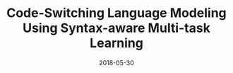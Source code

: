 ---
title: "Code-Switching Language Modeling Using Syntax-aware Multi-task Learning"
collection: publications
permalink: /publication/2018-05-30-paper-code
excerpt: ''
date: 2018-05-30
venue: 'Proceedings of the Third Workshop on Computational Approaches to Linguistic Code-Switching in conjuction with ACL'
paperurl: 'https://arxiv.org/pdf/1805.12070.pdf'
authors: 'Genta Indra Winata, Andrea Madotto, Chien-Sheng Wu, Pascale Fung'
citation: 'Winata, G. I., Madotto, A., Wu, C. S., & Fung, P. (2018). Code-Switching Language Modeling using Syntax-Aware Multi-Task Learning. ACL 2018, 62.'
paper: 'https://www.aclweb.org/anthology/W18-3207.pdf'
code: 'https://github.com/gentaiscool/multi-task-cs-lm'
---